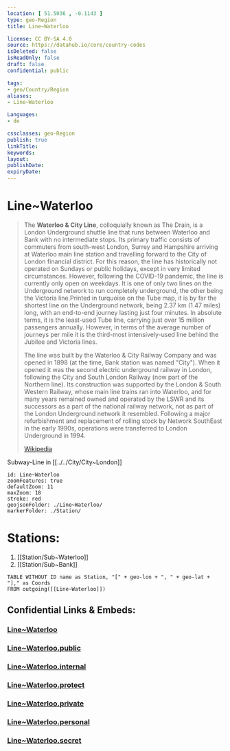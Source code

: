 ```yaml
---
location: [ 51.5036 , -0.1143 ] 
type: geo-Region
title: Line~Waterloo

license: CC BY-SA 4.0
source: https://datahub.io/core/country-codes
isDeleted: false
isReadOnly: false
draft: false
confidential: public

tags:
- geo/Country/Region
aliases:
- Line~Waterloo

Languages:
- de

cssclasses: geo-Region
publish: true
linkTitle: 
keywords: 
layout: 
publishDate: 
expiryDate: 
---
```


# Line~Waterloo

> The **Waterloo & City Line**, colloquially known as The Drain, is a London Underground shuttle line that runs between Waterloo and Bank with no intermediate stops. Its primary traffic consists of commuters from south-west London, Surrey and Hampshire arriving at Waterloo main line station and travelling forward to the City of London financial district. For this reason, the line has historically not operated on Sundays or public holidays, except in very limited circumstances. However, following the COVID-19 pandemic, the line is currently only open on weekdays. It is one of only two lines on the Underground network to run completely underground, the other being the Victoria line.Printed in turquoise on the Tube map, it is by far the shortest line on the Underground network, being 2.37 km (1.47 miles) long, with an end-to-end journey lasting just four minutes. In absolute terms, it is the least-used Tube line, carrying just over 15 million passengers annually. However, in terms of the average number of journeys per mile it is the third-most intensively-used line behind the Jubilee and Victoria lines.
>
> The line was built by the Waterloo & City Railway Company and was opened in 1898 (at the time, Bank station was named "City"). When it opened it was the second electric underground railway in London, following the City and South London Railway (now part of the Northern line). Its construction was supported by the London & South Western Railway, whose main line trains ran into Waterloo, and for many years remained owned and operated by the LSWR and its successors as a part of the national railway network, not as part of the London Underground network it resembled. Following a major refurbishment and replacement of rolling stock by Network SouthEast in the early 1990s, operations were transferred to London Underground in 1994.
>
> [Wikipedia](https://en.wikipedia.org/wiki/Waterloo%20&%20City%20line)

Subway-Line in [[../../City/City~London]] 

```leaflet
id: Line~Waterloo
zoomFeatures: true 
defaultZoom: 11 
maxZoom: 18
stroke: red
geojsonFolder: ./Line~Waterloo/
markerFolder: ./Station/
```


# Stations:
1) [[Station/Sub~Waterloo]] 
2) [[Station/Sub~Bank]] 

```dataview
TABLE WITHOUT ID name as Station, "[" + geo-lon + ", " + geo-lat + "]," as Coords
FROM outgoing([[Line~Waterloo]])
```


## Confidential Links & Embeds: 

### [Line~Waterloo](/_Standards/Earth/Continent/Europe/Europe~North/UK/England/Regions~England/London,Greater/cities~GreaterLondon/Underground/Line~Waterloo.md) 

### [Line~Waterloo.public](/_public/Earth/Continent/Europe/Europe~North/UK/England/Regions~England/London,Greater/cities~GreaterLondon/Underground/Line~Waterloo.public.md) 

### [Line~Waterloo.internal](/_internal/Earth/Continent/Europe/Europe~North/UK/England/Regions~England/London,Greater/cities~GreaterLondon/Underground/Line~Waterloo.internal.md) 

### [Line~Waterloo.protect](/_protect/Earth/Continent/Europe/Europe~North/UK/England/Regions~England/London,Greater/cities~GreaterLondon/Underground/Line~Waterloo.protect.md) 

### [Line~Waterloo.private](/_private/Earth/Continent/Europe/Europe~North/UK/England/Regions~England/London,Greater/cities~GreaterLondon/Underground/Line~Waterloo.private.md) 

### [Line~Waterloo.personal](/_personal/Earth/Continent/Europe/Europe~North/UK/England/Regions~England/London,Greater/cities~GreaterLondon/Underground/Line~Waterloo.personal.md) 

### [Line~Waterloo.secret](/_secret/Earth/Continent/Europe/Europe~North/UK/England/Regions~England/London,Greater/cities~GreaterLondon/Underground/Line~Waterloo.secret.md)

